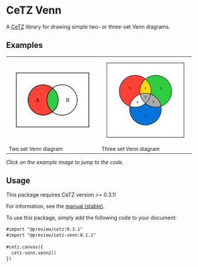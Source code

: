 # CeTZ Venn

A [CeTZ](https://github.com/cetz-package/cetz) library for drawing simple two- or three-set Venn diagrams.

## Examples
<!-- img width is set so the table gets evenly spaced by GitHubs css -->
<table><tr>
  <td>
    <a href="gallery/venn2.typ">
      <img src="gallery/venn2.png" width="250px">
    </a>
  </td>
  <td>
    <a href="gallery/venn3.typ">
      <img src="gallery/venn3.png" width="250px">
    </a>
  </td>
</tr><tr>
  <td>Two set Venn diagram</td>
  <td>Three set Venn diagram</td>
</tr></table>

*Click on the example image to jump to the code.*

## Usage

This package requires CeTZ version >= 0.3.1!

For information, see the [manual (stable)](https://github.com/cetz-package/cetz-venn/blob/stable/manual.pdf?raw=true).

To use this package, simply add the following code to your document:
```
#import "@preview/cetz:0.3.1"
#import "@preview/cetz-venn:0.1.1"

#cetz.canvas({
  cetz-venn.venn2()
})
```
